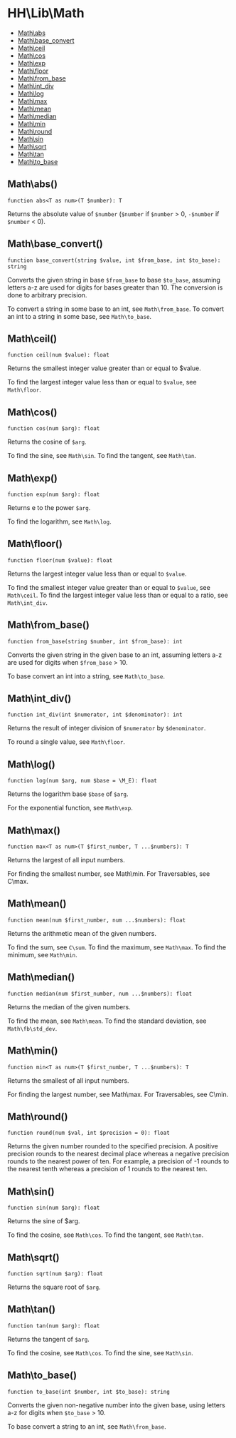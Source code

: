 # HH\Lib\Math

 - [Math\abs](#mathabs)
 - [Math\base_convert](#mathbase_convert)
 - [Math\ceil](#mathceil)
 - [Math\cos](#mathcos)
 - [Math\exp](#mathexp)
 - [Math\floor](#mathfloor)
 - [Math\from_base](#mathfrom_base)
 - [Math\int_div](#mathint_div)
 - [Math\log](#mathlog)
 - [Math\max](#mathmax)
 - [Math\mean](#mathmean)
 - [Math\median](#mathmedian)
 - [Math\min](#mathmin)
 - [Math\round](#mathround)
 - [Math\sin](#mathsin)
 - [Math\sqrt](#mathsqrt)
 - [Math\tan](#mathtan)
 - [Math\to_base](#mathto_base)

## Math\abs()

```Hack
function abs<T as num>(T $number): T
```

Returns the absolute value of `$number` (`$number` if `$number` > 0,
`-$number` if `$number` < 0).

## Math\base_convert()

```Hack
function base_convert(string $value, int $from_base, int $to_base): string
```

Converts the given string in base `$from_base` to base `$to_base`, assuming
letters a-z are used for digits for bases greater than 10. The conversion is
done to arbitrary precision.

To convert a string in some base to an int, see `Math\from_base`.
To convert an int to a string in some base, see `Math\to_base`.

## Math\ceil()

```Hack
function ceil(num $value): float
```

Returns the smallest integer value greater than or equal to $value.

To find the largest integer value less than or equal to `$value`, see
`Math\floor`.

## Math\cos()

```Hack
function cos(num $arg): float
```

Returns the cosine of `$arg`.

To find the sine, see `Math\sin`.
To find the tangent, see `Math\tan`.

## Math\exp()

```Hack
function exp(num $arg): float
```

Returns e to the power `$arg`.

To find the logarithm, see `Math\log`.

## Math\floor()

```Hack
function floor(num $value): float
```

Returns the largest integer value less than or equal to `$value`.

To find the smallest integer value greater than or equal to `$value`, see
`Math\ceil`.
To find the largest integer value less than or equal to a ratio, see
`Math\int_div`.

## Math\from_base()

```Hack
function from_base(string $number, int $from_base): int
```

Converts the given string in the given base to an int, assuming letters a-z
are used for digits when `$from_base` > 10.

To base convert an int into a string, see `Math\to_base`.

## Math\int_div()

```Hack
function int_div(int $numerator, int $denominator): int
```

Returns the result of integer division of `$numerator` by `$denominator`.

To round a single value, see `Math\floor`.

## Math\log()

```Hack
function log(num $arg, num $base = \M_E): float
```

Returns the logarithm base `$base` of `$arg`.

For the exponential function, see `Math\exp`.

## Math\max()

```Hack
function max<T as num>(T $first_number, T ...$numbers): T
```

Returns the largest of all input numbers.

For finding the smallest number, see Math\min.
For Traversables, see C\max.

## Math\mean()

```Hack
function mean(num $first_number, num ...$numbers): float
```

Returns the arithmetic mean of the given numbers.

To find the sum, see `C\sum`.
To find the maximum, see `Math\max`.
To find the minimum, see `Math\min`.

## Math\median()

```Hack
function median(num $first_number, num ...$numbers): float
```

Returns the median of the given numbers.

To find the mean, see `Math\mean`.
To find the standard deviation, see `Math\fb\std_dev`.

## Math\min()

```Hack
function min<T as num>(T $first_number, T ...$numbers): T
```

Returns the smallest of all input numbers.

For finding the largest number, see Math\max.
For Traversables, see C\min.

## Math\round()

```Hack
function round(num $val, int $precision = 0): float
```

Returns the given number rounded to the specified precision. A positive
precision rounds to the nearest decimal place whereas a negative precision
rounds to the nearest power of ten. For example, a precision of -1 rounds to
the nearest tenth whereas a precision of 1 rounds to the nearest ten.

## Math\sin()

```Hack
function sin(num $arg): float
```

Returns the sine of $arg.

To find the cosine, see `Math\cos`.
To find the tangent, see `Math\tan`.

## Math\sqrt()

```Hack
function sqrt(num $arg): float
```

Returns the square root of `$arg`.

## Math\tan()

```Hack
function tan(num $arg): float
```

Returns the tangent of `$arg`.

To find the cosine, see `Math\cos`.
To find the sine, see `Math\sin`.

## Math\to_base()

```Hack
function to_base(int $number, int $to_base): string
```

Converts the given non-negative number into the given base, using letters a-z
for digits when `$to_base` > 10.

To base convert a string to an int, see `Math\from_base`.

